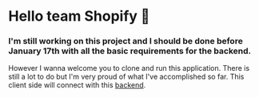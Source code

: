 # Hello team Shopify :wave:

### I'm still working on this project and I should be done before January 17th with all the basic requirements for the backend. 

However I wanna welcome you to clone and run this application. There is still a lot to do but I'm very proud of what I've accomplished so far. 
This client side will connect with this [backend](https://github.com/mrdbrg/Shopify-backend).

